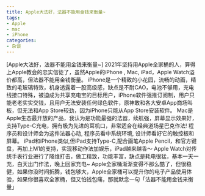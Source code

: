 ```yaml
---
title: Apple大法好，法器不能用金钱来衡量~
tags: 
- Apple
- mac
- iPhone
categories:
- 杂谈
---
```


[Apple大法好，法器不能用金钱来衡量~]
2021年坚持用Apple全家桶的人，算得上Apple教会的忠实信徒了，虽然Apple的iPhone , Mac, iPad，Apple Watch溢价都高，但法器不能用金钱衡量。
iPhone是一个精致的小花园，流畅的动画，精致的毛玻璃特效，机身透露着一股高级感，缺点是不耐CAO，电池不够用，充电线接口特殊，被迫成为共享充电宝的目标用户，iPhone软件强推订阅制，用户只能老老实实交钱，且用户无法安装任何绿色软件，原神敢和各大安卓App商场叫板，但无法和App Store较劲，因为iPhone只能从App Store安装软件。
Mac是Apple生态最开放的产品，我认为是功能最强的法器，续航强，屏幕显示效果好，支持Type-C充电，拥有极为先进的耳机口，非常适合在经典道场星巴克作法! 程序员和设计师会为这件法器心动, 程序员看中系统环境, 设计师看好它的触控板和屏幕。
iPad和iPhone类似,但iPad支持Type-C,配合画笔Apple Pencil，和官方键盘，再加上M1的支持，实现移动作法加娱乐，iPad越来越香～
Apple Watch对传统手表行业进行了降维打击，做工精致，功能丰富，缺点是耗电很猛，基本一天一充，白天出门作法，晚上回家充电~
Apple全家桶渐渐变得不那么酷了，但很稳健，如果你没时间折腾，钱包够大，Apple全家桶可以提升你的电子产品使用体验，如果你很喜欢全家桶，但又怕钱包痛，那就默念一句「法器不能用金钱来衡量」
